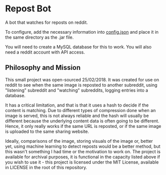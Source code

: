 # Repost Bot

A bot that watches for reposts on reddit.

To configure, add the necessary information into [config.json](https://github.com/itsaphel/repostbot/blob/master/src/main/resources/config.json) and place it in the same directory as the .jar file.

You will need to create a MySQL database for this to work. You will also need a reddit account with API access.

## Philosophy and Mission

This small project was open-sourced 25/02/2018. It was created for use on reddit to see when the same image is reposted to another subreddit, using "listening" subreddit and "watching" subreddits, logging entries into a database.

It has a critical limitation, and that is that it uses a hash to decide if the content is matching. Due to different types of compression done when an image is served, this is not always reliable and the hash will usually be different because the underlying content data is often going to be different. Hence, it only really works if the same URL is reposted, or if the same image is uploaded to the same sharing website.

Ideally, comparisons of the image, storing visuals of the image or, better yet, using machine learning to detect reposts would be a better method, but this wasn't something I had time or the motivation to work on. The project is available for archival purposes, it is functional in the capacity listed above if you wish to use it - this project is licensed under the MIT License, available in LICENSE in the root of this repository.
